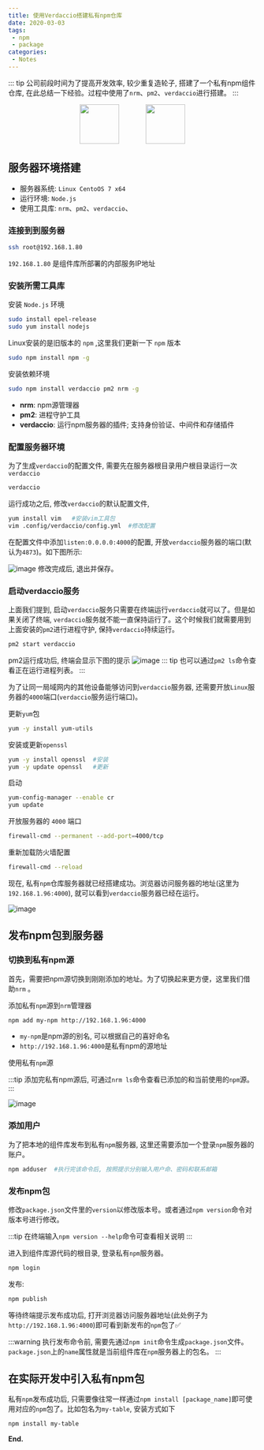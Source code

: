 ```yaml
---
title: 使用Verdaccio搭建私有npm仓库
date: 2020-03-03
tags:
 - npm
 - package
categories:
 - Notes
---
```


::: tip
公司前段时间为了提高开发效率, 较少重复造轮子, 搭建了一个私有npm组件仓库, 在此总结一下经验。过程中使用了`nrm`、`pm2`、`verdaccio`进行搭建。
:::

<p align="center">
  <img src="/assets/img/npm_logo.png" height="80px" style="margin-right: 50px"/>
  <img src="/assets/img/verdaccio_logo.png" height="80px"/>
</p>


<!-- more -->

## 服务器环境搭建
- 服务器系统: `Linux CentoOS 7 x64`
- 运行环境: `Node.js`
- 使用工具库: `nrm`、`pm2`、`verdaccio`、

### 连接到到服务器
```bash
ssh root@192.168.1.80
```
`192.168.1.80` 是组件库所部署的内部服务IP地址

### 安装所需工具库
安装 `Node.js` 环境
```bash
sudo install epel-release
sudo yum install nodejs
```

Linux安装的是旧版本的 `npm` ,这里我们更新一下 `npm` 版本
```bash
sudo npm install npm -g
```
安装依赖环境
```bash
sudo npm install verdaccio pm2 nrm -g
```

- **nrm**: npm源管理器
- **pm2**: 进程守护工具
- **verdaccio**: 运行npm服务器的插件; 支持身份验证、中间件和存储插件


### 配置服务器环境
为了生成`verdaccio`的配置文件, 需要先在服务器根目录用户根目录运行一次`verdaccio`
```bash
verdaccio
```

运行成功之后, 修改`verdaccio`的默认配置文件, 
```bash
yum install vim   #安装vim工具包
vim .config/verdaccio/config.yml  #修改配置
```
在配置文件中添加`listen:0.0.0.0:4000`的配置, 开放`verdaccio`服务器的端口(默认为`4873`)。如下图所示:

![image](./img/NPM_Server_1.png)
修改完成后, 退出并保存。


### 启动**verdaccio**服务
上面我们提到, 启动`verdaccio`服务只需要在终端运行`verdaccio`就可以了。但是如果关闭了终端, `verdaccio`服务就不能一直保持运行了。这个时候我们就需要用到上面安装的`pm2`进行进程守护, 保持`verdaccio`持续运行。

```bash
pm2 start verdaccio
```
pm2运行成功后, 终端会显示下图的提示
![image](./img/NPM_Server_2.png)
::: tip
也可以通过`pm2 ls`命令查看正在运行进程列表。
:::

为了让同一局域网内的其他设备能够访问到`verdaccio`服务器, 还需要开放`Linux`服务器的`4000`端口(`verdaccio`服务运行端口)。

更新`yum`包
```bash
yum -y install yum-utils
```
安装或更新`openssl`
```bash
yum -y install openssl  #安装
yum -y update openssl   #更新
```
启动
```bash
yum-config-manager --enable cr 
yum update
```
开放服务器的 `4000` 端口
```bash
firewall-cmd --permanent --add-port=4000/tcp 
```
重新加载防火墙配置
```bash
firewall-cmd --reload
```

现在, 私有`npm`仓库服务器就已经搭建成功。浏览器访问服务器的地址(这里为`192.168.1.96:4000`), 就可以看到`verdaccio`服务器已经在运行。

![image](./img/NPM_Server_3.png)


## 发布npm包到服务器

### 切换到私有npm源
首先，需要把npm源切换到刚刚添加的地址。为了切换起来更方便，这里我们借助`nrm` 。



添加私有`npm`源到`nrm`管理器

```bash
npm add my-npm http://192.168.1.96:4000
```
- `my-npm`是npm源的别名, 可以根据自己的喜好命名
- `http://192.168.1.96:4000`是私有npm的源地址

使用私有`npm`源

:::tip
添加完私有npm源后, 可通过`nrm ls`命令查看已添加的和当前使用的`npm`源。
:::

![image](./img/NPM_Server_nrm_repo.png)

### 添加用户
为了把本地的组件库发布到私有`npm`服务器, 这里还需要添加一个登录`npm`服务器的账户。
```bash
npm adduser  #执行完该命令后, 按照提示分别输入用户命、密码和联系邮箱
```

### 发布npm包


修改`package.json`文件里的`version`以修改版本号。或者通过`npm version`命令对版本号进行修改。

:::tip
在终端输入`npm version --help`命令可查看相关说明
:::

进入到组件库源代码的根目录, 登录私有`npm`服务器。
```bash
npm login 
```

发布:
```bash
npm publish
```
等待终端提示发布成功后, 打开浏览器访问服务器地址(此处例子为`http://192.168.1.96:4000`)即可看到新发布的`npm`包了✅


:::warning
执行发布命令前, 需要先通过`npm init`命令生成`package.json`文件。`package.json`上的`name`属性就是当前组件库在`npm`服务器上的包名。
:::

## 在实际开发中引入私有npm包
私有`npm`发布成功后, 只需要像往常一样通过`npm install [package_name]`即可使用对应的`npm`包了。比如包名为`my-table`, 安装方式如下
```bash
npm install my-table
```


**End.**
